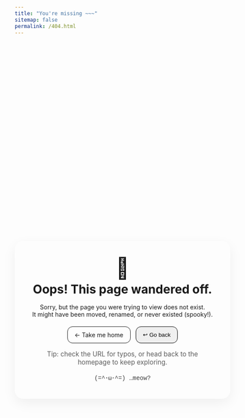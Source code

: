 ```yaml
---
title: "You're missing ~~~"
sitemap: false
permalink: /404.html
---
```


<div class="nf-wrap">
  <div class="nf-emoji" aria-hidden="true">🐾</div>
  <h1>Oops! This page wandered off.</h1>
  <p>
    Sorry, but the page you were trying to view does not exist.<br/>
    It might have been moved, renamed, or never existed (spooky!).
  </p>

  <div class="nf-actions">
    <a class="btn" href="{{ "/" | relative_url }}">← Take me home</a>
    <button class="btn" onclick="history.back()">↩︎ Go back</button>
  </div>

  <p class="nf-tip">
    Tip: check the URL for typos, or head back to the homepage to keep exploring.
  </p>

  <div class="nf-cat" aria-hidden="true">
    <span> (=^･ω･^=) </span>
    <span class="blink">…meow?</span>
  </div>
</div>

<style>
  .nf-wrap {
    max-width: 680px;
    margin: 12vh auto;
    padding: 2.5rem;
    text-align: center;
    border-radius: 1.25rem;
    box-shadow: 0 10px 30px rgba(0,0,0,.06);
  }
  .nf-emoji {
    font-size: 3rem;
    line-height: 1;
    margin-bottom: .5rem;
  }
  h1 { margin: .2rem 0 1rem; }
  .nf-actions { margin: 1.25rem 0 1rem; display: flex; gap: .75rem; justify-content: center; flex-wrap: wrap; }
  .btn {
    display: inline-block;
    padding: .6rem 1rem;
    border-radius: .75rem;
    border: 1px solid currentColor;
    text-decoration: none;
    cursor: pointer;
  }
  .btn:hover { transform: translateY(-1px); }
  .nf-tip { opacity: .7; font-size: .95rem; }
  .nf-cat { margin-top: 1rem; opacity: .85; font-family: ui-monospace, SFMono-Regular, Menlo, Consolas, "Liberation Mono", monospace; }
  .blink { animation: blink 1.2s steps(2, start) infinite; }
  @keyframes blink { to { visibility: hidden; } }
</style>



